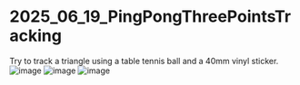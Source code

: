 # 2025_06_19_PingPongThreePointsTracking
Try to track a triangle using a table tennis ball and a 40mm vinyl sticker.
![image](https://github.com/user-attachments/assets/d371de53-c7f8-45e6-a18f-64291ee60e43)
![image](https://github.com/user-attachments/assets/3eca41a7-4527-46e4-b99d-c6ff8c2357ce)
![image](https://github.com/user-attachments/assets/d82e0bcd-b624-4ce5-81be-13d56cac7990)
